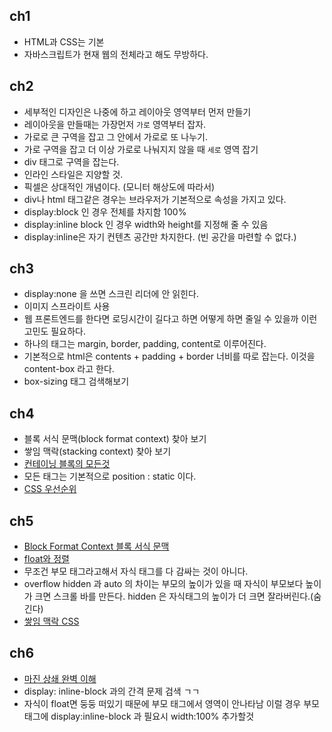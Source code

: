 ## ch1
- HTML과 CSS는 기본
- 자바스크립트가 현재 웹의 전체라고 해도 무방하다.

## ch2
- 세부적인 디자인은 나중에 하고 레이아웃 영역부터 먼저 만들기
- 레이아웃을 만들때는 가장먼저 `가로` 영역부터 잡자.
- 가로로 큰 구역을 잡고 그 안에서 가로로 또 나누기.
- 가로 구역을 잡고 더 이상 가로로 나눠지지 않을 때 `세로` 영역 잡기
- div 태그로 구역을 잡는다.
- 인라인 스타일은 지양할 것.
- 픽셀은 상대적인 개념이다. (모니터 해상도에 따라서)
- div나 html 태그같은 경우는 브라우저가 기본적으로 속성을 가지고 있다.
- display:block 인 경우 전체를 차지함 100%
- display:inline block 인 경우 width와 height를 지정해 줄 수 있음
- display:inline은 자기 컨텐츠 공간만 차지한다. (빈 공간을 마련할 수 없다.)

## ch3
- display:none 을 쓰면 스크린 리더에 안 읽힌다.
- 이미지 스프라이트 사용
- 웹 프론트엔드를 한다면 로딩시간이 길다고 하면 어떻게 하면 줄일 수 있을까 이런 고민도 필요하다.
- 하나의 태그는 margin, border, padding, content로 이루어진다.
- 기본적으로 html은 contents + padding + border 너비를 따로 잡는다. 이것을 content-box 라고 한다.
- box-sizing 태그 검색해보기

## ch4
- 블록 서식 문맥(block format context) 찾아 보기
- 쌓임 맥락(stacking context) 찾아 보기
- [컨테이닝 블록의 모든것](https://developer.mozilla.org/ko/docs/Web/CSS/All_About_The_Containing_Block)
- 모든 태그는 기본적으로 position : static 이다.
- [CSS 우선순위](https://www.zerocho.com/category/CSS/post/588cb95ca63e64132496a5d5)

## ch5
- [Block Format Context 블록 서식 문맥](https://developer.mozilla.org/ko/docs/Web/Guide/CSS/Block_formatting_context)
- [float와 정렬](https://www.zerocho.com/category/CSS/post/5881edef636a7f0b8e8507d8)
- 무조건 부모 태그라고해서 자식 태그를 다 감싸는 것이 아니다.
- overflow hidden 과 auto 의 차이는 부모의 높이가 있을 때 자식이 부모보다 높이가 크면 스크롤 바를 만든다. 
hidden 은 자식태그의 높이가 더 크면 잘라버린다.(숨긴다) 
- [쌓임 맥락 CSS](https://developer.mozilla.org/ko/docs/Web/CSS/CSS_Positioning/Understanding_z_index/The_stacking_context)

## ch6
- [마진 상쇄 완벽 이해](https://velog.io/@raram2/CSS-%EB%A7%88%EC%A7%84-%EC%83%81%EC%87%84Margin-collapsing-%EC%9B%90%EB%A6%AC-%EC%99%84%EB%B2%BD-%EC%9D%B4%ED%95%B4)
- display: inline-block 과의 간격 문제 검색 ㄱㄱ
- 자식이 float면 둥둥 떠있기 때문에 부모 태그에서 영역이 안나타남 이럴 경우 부모태그에 display:inline-block 과 필요시 width:100% 추가할것
